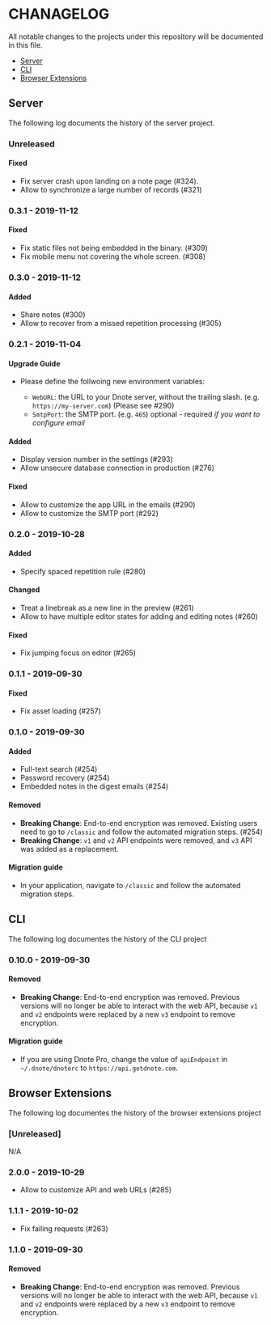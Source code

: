 # CHANAGELOG

All notable changes to the projects under this repository will be documented in this file.

* [Server](#server)
* [CLI](#cli)
* [Browser Extensions](#browser-extensions)

## Server

The following log documents the history of the server project.

### Unreleased

#### Fixed

- Fix server crash upon landing on a note page (#324).
- Allow to synchronize a large number of records (#321)

### 0.3.1 - 2019-11-12

#### Fixed

- Fix static files not being embedded in the binary. (#309)
- Fix mobile menu not covering the whole screen. (#308)

### 0.3.0 - 2019-11-12

#### Added

- Share notes (#300)
- Allow to recover from a missed repetition processing (#305)

### 0.2.1 - 2019-11-04

#### Upgrade Guide

* Please define the follwoing new environment variables:

  - `WebURL`: the URL to your Dnote server, without the trailing slash. (e.g. `https://my-server.com`) (Please see #290)
  - `SmtpPort`: the SMTP port. (e.g. `465`) optional - required *if you want to configure email*

#### Added

- Display version number in the settings (#293)
- Allow unsecure database connection in production (#276)

#### Fixed

- Allow to customize the app URL in the emails (#290)
- Allow to customize the SMTP port (#292)

### 0.2.0 - 2019-10-28

#### Added

- Specify spaced repetition rule (#280)

#### Changed

- Treat a linebreak as a new line in the preview (#261)
- Allow to have multiple editor states for adding and editing notes (#260)

#### Fixed

- Fix jumping focus on editor (#265)

### 0.1.1 - 2019-09-30

#### Fixed

- Fix asset loading (#257)


### 0.1.0 - 2019-09-30

#### Added

- Full-text search (#254)
- Password recovery (#254)
- Embedded notes in the digest emails (#254)

#### Removed

- **Breaking Change**: End-to-end encryption was removed. Existing users need to go to `/classic` and follow the automated migration steps. (#254)
- **Breaking Change**: `v1` and `v2` API endpoints were removed, and `v3` API was added as a replacement.

#### Migration guide

- In your application, navigate to `/classic` and follow the automated migration steps.


## CLI

The following log documentes the history of the CLI project

### 0.10.0 - 2019-09-30

#### Removed

- **Breaking Change**: End-to-end encryption was removed. Previous versions will no longer be able to interact with the web API, because `v1` and `v2` endpoints were replaced by a new `v3` endpoint to remove encryption.

#### Migration guide

- If you are using Dnote Pro, change the value of `apiEndpoint` in `~/.dnote/dnoterc` to `https://api.getdnote.com`.

## Browser Extensions

The following log documentes the history of the browser extensions project

### [Unreleased]

N/A

### 2.0.0 - 2019-10-29

- Allow to customize API and web URLs (#285)

### 1.1.1 - 2019-10-02

- Fix failing requests (#263)

### 1.1.0 - 2019-09-30

#### Removed

- **Breaking Change**: End-to-end encryption was removed. Previous versions will no longer be able to interact with the web API, because `v1` and `v2` endpoints were replaced by a new `v3` endpoint to remove encryption.
